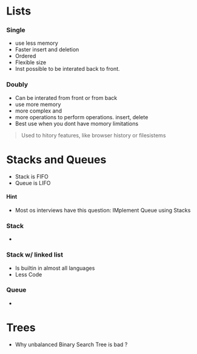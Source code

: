 # Lists

### Single

- use less memory
- Faster insert and deletion
- Ordered
- Flexible size
- Inst possible to be interated back to front.

### Doubly

- Can be interated from front or from back
- use more memory
- more complex and
- more operations to perform operations. insert, delete
- Best use when you dont have momory limitations

> Used to hitory features, like browser history or filesistems

# Stacks and Queues
- Stack is FIFO
- Queue is LIFO

#### Hint
- Most os interviews have this question: IMplement Queue using Stacks

### Stack
-
### Stack w/ linked list
- Is builtin in almost all languages
- Less Code

### Queue
-


# Trees
- Why unbalanced Binary Search Tree is bad ?


